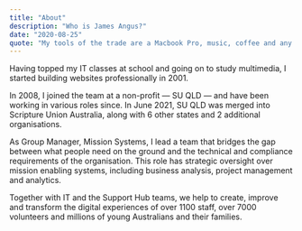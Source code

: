 ```yaml
---
title: "About"
description: "Who is James Angus?"
date: "2020-08-25"
quote: "My tools of the trade are a Macbook Pro, music, coffee and any software package or programming language that delivers the best outcomes for the end-user."
---
```


Having topped my IT classes at school and going on to study multimedia, I started building websites professionally in 2001.

In 2008, I joined the team at a non-profit — SU QLD — and have been working in various roles since. In June 2021, SU QLD was merged into Scripture Union Australia, along with 6 other states and 2 additional organisations. 

As Group Manager, Mission Systems, I lead a team that bridges the gap between what people need on the ground and the technical and compliance requirements of the organisation. This role has strategic oversight over mission enabling systems, including business analysis, project management and analytics.

Together with IT and the Support Hub teams, we help to create, improve and transform the digital experiences of over 1100 staff, over 7000 volunteers and millions of young Australians and their families.